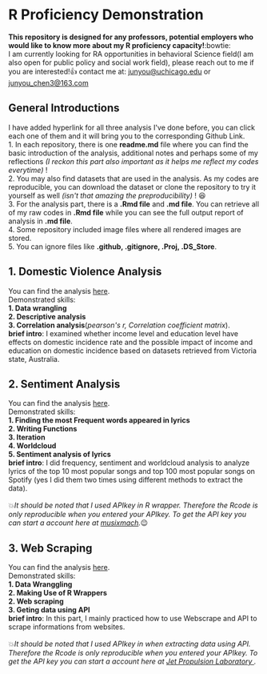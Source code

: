 # R Proficiency Demonstration
**This repository is designed for any professors, potential employers who would like to know more about my R proficiency capacity!**:bowtie:
<br/>I am currently looking for RA opportunities in behavioral Science field(I am also open for public policy and social work field), please reach out to me if you are interested!:thumbsup:
contact me at:
junyou@uchicago.edu
or
junyou_chen3@163.com

## General Introductions 
I have added hyperlink for all three analysis I've done before, you can click each one of them and it will bring you to the corresponding Github Link. 
<br/>1. In each repository, there is one **readme.md** file where you can find the basic introduction of the analysis, additional notes and perhaps some of my reflections *(I reckon this part also important as it helps me reflect my codes everytime)* !
<br/>2. You may also find datasets that are used in the analysis. As my codes are reproducible, you can download the dataset or clone the repository to try it yourself as well *(isn't that amazing the preproducibility)* !
:satisfied:
<br/>3. For the analysis part, there is a **.Rmd file** and **.md file**. You can retrieve all of my raw codes in **.Rmd file** while you can see the full output report of analysis in **.md file**. 
<br/>4. Some repository included image files where all rendered images are stored. 
<br/>5. You can ignore files like **.github, .gitignore, .Proj, .DS_Store**.


## 1. Domestic Violence Analysis
You can find the analysis [here](https://github.com/JunyouC/R_Proficiency_Demonstration-me/tree/main/domestic_violence_analysis).
<br/>Demonstrated skills: 
</br>**1. Data wrangling**
</br>**2. Descriptive analysis**
</br>**3. Correlation analysis**(*pearson's r, Correlation coefficient matrix*).
<br/>**brief intro**: I examined whether income level and education level have effects on domestic incidence rate and the possible impact of income and education on domestic incidence based on datasets retrieved from Victoria state, Australia. 

## 2. Sentiment Analysis
You can find the analysis [here](https://github.com/JunyouC/R_Proficiency_Demonstration-me/tree/main/sentiment_analysis).
<br/>Demonstrated skills: 
</br>**1. Finding the most Frequent words appeared in lyrics** 
</br>**2. Writing Functions**
</br>**3. Iteration**
</br>**4. Worldcloud**
</br>**5. Sentiment analysis of lyrics**
<br/>**brief intro**: I did frequency, sentiment and worldcloud analysis to analyze lyrics of the top 10 most popular songs and top 100 most popular songs on Spotify (yes I did them two times using different methods to extract the data). 
<br/>
<br/>:boom:*It should be noted that I used APIkey in R wrapper. Therefore the Rcode is only reproducible when you entered your APIkey. To get the API key you can start a account here at [musixmach](https://developer.musixmatch.com/).*:wink:

## 3. Web Scraping
You can find the analysis [here](https://github.com/JunyouC/R_Proficiency_Demonstration-me/tree/main/webscraping).
<br/>Demonstrated skills: 
</br>**1. Data Wranggling** 
</br>**2. Making Use of R Wrappers**
</br>**2. Web scraping**
</br>**3. Geting data using API**
<br/>**brief intro**: In this part, I mainly practiced how to use Webscrape and API to scrape informations from websites. 
<br/>
<br/> :boom:*It should be noted that I used APIkey in when extracting data using API. Therefore the Rcode is only reproducible when you entered your APIkey. To get the API key you can start a account here at [ Jet Propulsion Laboratory ](https://ssd-api.jpl.nasa.gov/doc/cad.html).*

